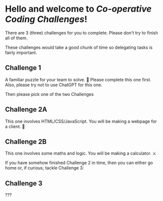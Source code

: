 # **Hello and welcome to _Co-operative Coding Challenges_!**

There are 3 (three) challenges for you to complete. Please don't try to finish all of them.

These challenges would take a good chunk of time so delegating tasks is fairly important.

## **Challenge 1**

A familiar puzzle for your team to solve. 🫧
Please complete this one first.
Also, please try not to use ChatGPT for this one.

Then please pick one of the two Challenges

## **Challenge 2A**

This one involves HTML/CSS/JavaScript. You will be making a webpage for a client. 🍕

## **Challenge 2B**

This one involves some maths and logic. You will be making a calculator. ⚔️

If you have somehow finished Challenge 2 in time, then you can either go home or, if curious, tackle Challenge 3:

## **Challenge 3**

???


